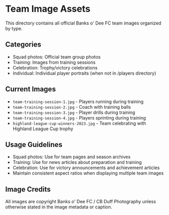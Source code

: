 
# Team Image Assets

This directory contains all official Banks o' Dee FC team images organized by type.

## Categories
- Squad photos: Official team group photos
- Training: Images from training sessions
- Celebration: Trophy/victory celebrations
- Individual: Individual player portraits (when not in /players directory)

## Current Images
- `team-training-session-1.jpg` - Players running during training
- `team-training-session-2.jpg` - Coach with training balls
- `team-training-session-3.jpg` - Player drills during training
- `team-training-session-4.jpg` - Players sprinting during training
- `highland-league-cup-winners-2023.jpg` - Team celebrating with Highland League Cup trophy

## Usage Guidelines
- Squad photos: Use for team pages and season archives
- Training: Use for news articles about preparation and training
- Celebration: Use for victory announcements and achievement articles
- Maintain consistent aspect ratios when displaying multiple team images

## Image Credits
All images are copyright Banks o' Dee FC / CB Duff Photography unless otherwise stated in the image metadata or caption.
